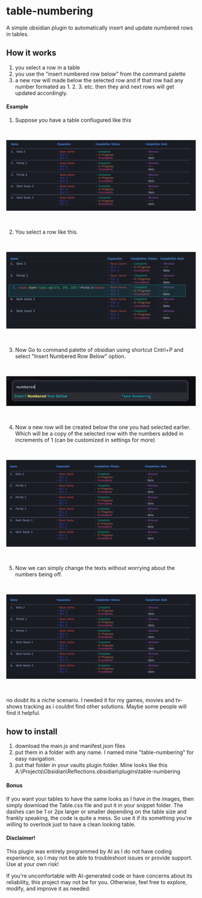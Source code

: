 # table-numbering
A simple obsidian plugin to automatically insert and update numbered rows in tables.
## How it works
1. you select a row in a table
2. you use the "insert numbered row below" from the command palette
3. a new row will made below the selected row and if that row had any number formated as 1. 2. 3. etc. then they and next rows will get updated accordingly.

#### Example
1. Suppose you have a table confiugured like this

<br>

![Image_1](https://github.com/masterelf425900/table-numbering/blob/main/Images/Image-1.png)

<br>

2. You select a row like this.

<br>

![Image_2](https://github.com/masterelf425900/table-numbering/blob/main/Images/Image-2.png)

<br>

3. Now Go to command palette of obsidian using shortcut Cntrl+P and select "Insert Numbered Row Below" option.

<br>

![Image_3](https://github.com/masterelf425900/table-numbering/blob/main/Images/Image-3.png)

<br>

4. Now a new row will be created below the one you had selected earlier. Which will be a copy of the selected row with the numbers added in increments of 1 (can be customized in settings for more)

<br>

![Image_4](https://github.com/masterelf425900/table-numbering/blob/main/Images/Image-4.png)

<br>

5. Now we can simply change the texts without worrying about the numbers being off.

<br>

![Image_5](https://github.com/masterelf425900/table-numbering/blob/main/Images/Image-5.png)

<br>


no doubt its a niche scenario. I needed it for my games, movies and tv-shows tracking as i couldnt find other solutions. Maybe some people will find it helpful.

## how to install
1. download the main.js and manifest.json files
2. put them in a folder with any name. I named mine "table-numbering" for easy navigation.
3. put that folder in your vaults plugin folder. Mine looks like this A:\Projects\Obsidian\Reflections\.obsidian\plugins\table-numbering

#### Bonus
If you want your tables to have the same looks as I have in the images, then simply download the Table.css file and put it in your snippet folder. The dashes can be 1 or 2px larger or smaller depending on the table size and frankly speaking, the code is quite a mess. So use it if its something you're willing to overlook just to have a clean looking table.

#### Disclaimer!
This plugin was entirely programmed by AI as I do not have coding experience, so I may not be able to troubleshoot issues or provide support. Use at your own risk!

If you're uncomfortable with AI-generated code or have concerns about its reliability, this project may not be for you. Otherwise, feel free to explore, modify, and improve it as needed.
